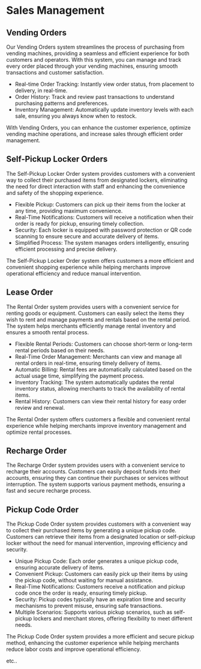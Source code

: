 # Sales Management

## Vending Orders

Our Vending Orders system streamlines the process of purchasing from vending machines, providing a seamless and efficient experience for both customers and operators. With this system, you can manage and track every order placed through your vending machines, ensuring smooth transactions and customer satisfaction.

- Real-time Order Tracking: Instantly view order status, from placement to delivery, in real-time.
- Order History: Track and review past transactions to understand purchasing patterns and preferences.
- Inventory Management: Automatically update inventory levels with each sale, ensuring you always know when to restock.

With Vending Orders, you can enhance the customer experience, optimize vending machine operations, and increase sales through efficient order management.

## Self-Pickup Locker Orders

The Self-Pickup Locker Order system provides customers with a convenient way to collect their purchased items from designated lockers, eliminating the need for direct interaction with staff and enhancing the convenience and safety of the shopping experience.

- Flexible Pickup: Customers can pick up their items from the locker at any time, providing maximum convenience.
- Real-Time Notifications: Customers will receive a notification when their order is ready for pickup, ensuring timely collection.
- Security: Each locker is equipped with password protection or QR code scanning to ensure secure and accurate delivery of items.
- Simplified Process: The system manages orders intelligently, ensuring efficient processing and precise delivery.

The Self-Pickup Locker Order system offers customers a more efficient and convenient shopping experience while helping merchants improve operational efficiency and reduce manual intervention.

## Lease Order

The Rental Order system provides users with a convenient service for renting goods or equipment. Customers can easily select the items they wish to rent and manage payments and rentals based on the rental period. The system helps merchants efficiently manage rental inventory and ensures a smooth rental process.

- Flexible Rental Periods: Customers can choose short-term or long-term rental periods based on their needs.
- Real-Time Order Management: Merchants can view and manage all rental orders in real-time, ensuring timely delivery of items.
- Automatic Billing: Rental fees are automatically calculated based on the actual usage time, simplifying the payment process.
- Inventory Tracking: The system automatically updates the rental inventory status, allowing merchants to track the availability of rental items.
- Rental History: Customers can view their rental history for easy order review and renewal.

The Rental Order system offers customers a flexible and convenient rental experience while helping merchants improve inventory management and optimize rental processes.

## Recharge Order

The Recharge Order system provides users with a convenient service to recharge their accounts. Customers can easily deposit funds into their accounts, ensuring they can continue their purchases or services without interruption. The system supports various payment methods, ensuring a fast and secure recharge process.

## Pickup Code Order

The Pickup Code Order system provides customers with a convenient way to collect their purchased items by generating a unique pickup code. Customers can retrieve their items from a designated location or self-pickup locker without the need for manual intervention, improving efficiency and security.

- Unique Pickup Code: Each order generates a unique pickup code, ensuring accurate delivery of items.
- Convenient Pickup: Customers can easily pick up their items by using the pickup code, without waiting for manual assistance.
- Real-Time Notifications: Customers receive a notification and pickup code once the order is ready, ensuring timely pickup.
- Security: Pickup codes typically have an expiration time and security mechanisms to prevent misuse, ensuring safe transactions.
- Multiple Scenarios: Supports various pickup scenarios, such as self-pickup lockers and merchant stores, offering flexibility to meet different needs.

The Pickup Code Order system provides a more efficient and secure pickup method, enhancing the customer experience while helping merchants reduce labor costs and improve operational efficiency.

etc..
